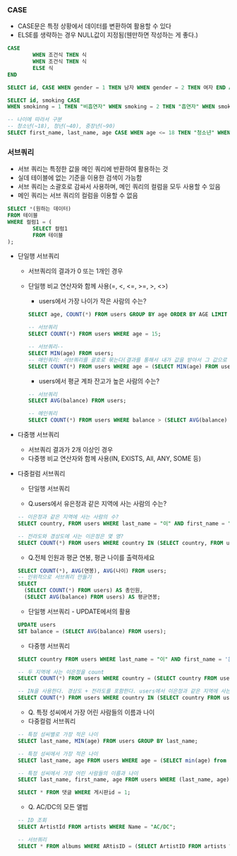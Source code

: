 ### CASE

- CASE문은 특정 상황에서 데이터를 변환하여 활용할 수 있다
- ELSE를 생략하는 경우 NULL값이 지정됨(웬만하면 작성하는 게 좋다.)

```sql
CASE
		WHEN 조건식 THEN 식
		WHEN 조건식 THEN 식
		ELSE 식
END
```

```sql
SELECT id, CASE WHEN gender = 1 THEN 남자 WHEN gender = 2 THEN 여자 END AS 성별 FROM table LIMIT 5;

SELECT id, smoking CASE 
WHEN smokinng = 1 THEN "비흡연자" WHEN smoking = 2 THEN "흡연자" WHEN smoking = 3 THEN "헤비스모커" ELSE '무응답' END FROM healthcare LIMIT 50;

-- 나이에 따라서 구분
-- 청소년(~18), 청년(~40), 중장년(~90)
SELECT first_name, last_name, age CASE WHEN age <= 18 THEN "청소년" WHEN age <= 40 THEN "청년" WHEN age <= 90 THEN "중장년" ELSE "노년" END FROM users LIMIT 10;
```

### 서브쿼리

- 서브 쿼리는 특정한 값을 메인 쿼리에 반환하여 활용하는 것
- 실데 테이블에 없는 기준을 이용한 검색이 가능함
- 서브 쿼리는 소괄호로 감싸서 사용하며, 메인 쿼리의 컬럼을 모두 사용할 수 있음
- 메인 쿼리는 서브 쿼리의 컬럼을 이용할 수 없음

```sql
SELECT *(원하는 데이터)
FROM 테이블
WHERE 컬럼1 = (
		SELECT 컬럼1
		FROM 테이블
);
```

- 단일행 서브쿼리

  - 서브쿼리의 결과가 0 또는 1개인 경우

  - 단일행 비교 연산자와 함께 사용(=, <, <=, >=, >, <>)

    - users에서 가장 나이가 작은 사람의 수는?

    ```sql
    SELECT age, COUNT(*) FROM users GROUP BY age ORDER BY AGE LIMIT 1;
    
    -- 서브쿼리
    SELECT COUNT(*) FROM users WHERE age = 15;
    
    -- 서브쿼리--
    SELECT MIN(age) FROM users;
    -- 매인쿼리: 서브쿼리를 괄호로 묶는다(결과를 통해서 내가 값을 받아서 그 값으로 사용하는 거)
    SELECT COUNT(*) FROM users WHERE age = (SELECT MIN(age) FROM users);
    ```

    

    - users에서 평균 계좌 잔고가 높은 사람의 수는?

    ```sql
    -- 서브쿼리
    SELECT AVG(balance) FROM users;
    
    -- 메인쿼리
    SELECT COUNT(*) FROM users WHERE balance > (SELECT AVG(balance) FROM users);
    ```

    

- 다중행 서브쿼리

  - 서브쿼리 결과가 2개 이상인 경우
  - 다중행 비교 연산자와 함께 사용(IN, EXISTS, All, ANY, SOME 등)

- 다중컬럼 서브쿼리

  

  - 단일행 서브쿼리

  - Q.users에서 유은정과 같은 지역에 사는 사람의 수는?

  ```sql
  -- 이은정과 같은 지역에 사는 사람의 수?
  SELECT country, FROM users WHERE last_name = "이" AND first_name = "은정";
  
  -- 전라도와 경상도에 사는 이은정은 몇 명?  
  SELECT COUNT(*) FROM users WHERE country IN (SELECT country, FROM users WHERE last_name = "이" AND first_name = "은정");
  ```

  - Q.전체 인원과 평균 연봉, 평균 나이를 출력하세요 

  ```sql
  SELECT COUNT(*), AVG(연봉), AVG(나이) FROM users;
  -- 인위적으로 서브쿼리 만들기
  SELECT 
  	(SELECT COUNT(*) FROM users) AS 총인원, 
  	(SELECT AVG(balance) FROM users) AS 평균연봉;
  ```

  - 단일행 서브쿼리 - UPDATE에서의 활용

  ```sql
  UPDATE users
  SET balance = (SELECT AVG(balance) FROM users);
  ```

  - 다중행 서브쿼리

  ```sql
  SELECT country FROM users WHERE last_name = "이" AND first_name = '은정';
  
  -- 두 지역에 사는 이은정을 count
  SELECT COUNT(*) FROM users WHERE country = (SELECT country FROM users WHERE last_name = "이" AND first_name = '은정');
  
  -- IN을 사용한다. 경상도 + 전라도를 포함한다. users에서 이은정과 같은 지역에 사는 사람의 수는?
  SELECT COUNT(*) FROM users WHERE country IN (SELECT country FROM users WHERE last_name = "이" AND first_name = '은정');
  ```

  - Q. 특정 성씨에서 가장 어린 사람들의 이름과 나이
  - 다중컬럼 서브쿼리

  ```sql
  -- 특정 성씨별로 가장 적은 나이
  SELECT last_name, MIN(age) FROM users GROUP BY last_name;
  
  -- 특정 성씨에서 가장 적은 나이
  SELECT last_name, age FROM users WHERE age = (SELECT min(age) from users) GROUP BY first_name
  
  -- 특정 성씨에서 가장 어린 사람들의 이름과 나이 
  SELECT last_name, first_name, age FROM users WHERE (last_name, age) IN (SELECT last_name, MIN(age) FROM users GROUP BY last_name ORDER BY last_name);
  
  SELECT * FROM 댓글 WHERE 게시판id = 1;
  ```

  - Q. AC/DC의 모든 앨범

  ```sql
  -- ID 조회
  SELECT ArtistId FROM artists WHERE Name = "AC/DC";
  
  -- 서브쿼리
  SELECT * FROM albums WHERE ARtisID = (SELECT ArtistID FROM artists WHERE Name = "AC/DC");
  ```

  